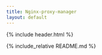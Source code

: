 ```yaml
---
title: Nginx-proxy-manager
layout: default
---
```


{% include header.html %}

{% include_relative README.md %}
